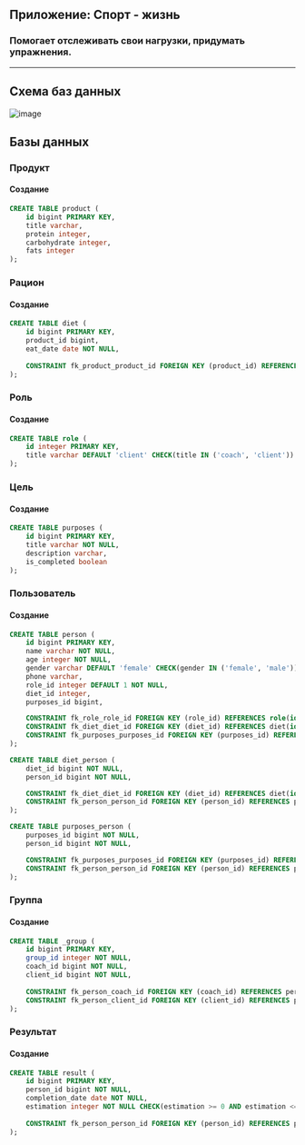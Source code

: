 ## Приложение: Спорт - жизнь
### Помогает отслеживать свои нагрузки, придумать упражнения.

---

## Схема баз данных
![image](https://github.com/b0ryakha/SQL/assets/47691726/52154a3c-06b7-4ab5-9b42-2d341503fe8d)

## Базы данных
### Продукт
#### Создание
```sql
CREATE TABLE product (
	id bigint PRIMARY KEY,
	title varchar,
	protein integer,
	carbohydrate integer,
	fats integer
);
```

### Рацион
#### Создание
```sql
CREATE TABLE diet (
	id bigint PRIMARY KEY,
	product_id bigint,
	eat_date date NOT NULL,
	
	CONSTRAINT fk_product_product_id FOREIGN KEY (product_id) REFERENCES product(id)
);
```

### Роль
#### Создание
```sql
CREATE TABLE role (
	id integer PRIMARY KEY,
	title varchar DEFAULT 'client' CHECK(title IN ('coach', 'client'))
);
```

### Цель
#### Создание
```sql
CREATE TABLE purposes (
	id bigint PRIMARY KEY,
	title varchar NOT NULL,
	description varchar,
	is_completed boolean
);
```

### Пользователь
#### Создание
```sql
CREATE TABLE person (
	id bigint PRIMARY KEY,
	name varchar NOT NULL,
	age integer NOT NULL,
	gender varchar DEFAULT 'female' CHECK(gender IN ('female', 'male')),
	phone varchar,
	role_id integer DEFAULT 1 NOT NULL,
	diet_id integer,
	purposes_id bigint,

	CONSTRAINT fk_role_role_id FOREIGN KEY (role_id) REFERENCES role(id),
	CONSTRAINT fk_diet_diet_id FOREIGN KEY (diet_id) REFERENCES diet(id),
	CONSTRAINT fk_purposes_purposes_id FOREIGN KEY (purposes_id) REFERENCES purposes(id)
);

CREATE TABLE diet_person (
	diet_id bigint NOT NULL,
	person_id bigint NOT NULL,

	CONSTRAINT fk_diet_diet_id FOREIGN KEY (diet_id) REFERENCES diet(id),
	CONSTRAINT fk_person_person_id FOREIGN KEY (person_id) REFERENCES person(id)
);

CREATE TABLE purposes_person (
	purposes_id bigint NOT NULL,
	person_id bigint NOT NULL,

	CONSTRAINT fk_purposes_purposes_id FOREIGN KEY (purposes_id) REFERENCES purposes(id),
	CONSTRAINT fk_person_person_id FOREIGN KEY (person_id) REFERENCES person(id)
);
```

### Группа
#### Создание
```sql
CREATE TABLE _group (
	id bigint PRIMARY KEY,
	group_id integer NOT NULL,
	coach_id bigint NOT NULL,
	client_id bigint NOT NULL,
	
	CONSTRAINT fk_person_coach_id FOREIGN KEY (coach_id) REFERENCES person(id),
	CONSTRAINT fk_person_client_id FOREIGN KEY (client_id) REFERENCES person(id)
);
```

### Результат
#### Создание
```sql
CREATE TABLE result (
	id bigint PRIMARY KEY,
	person_id bigint NOT NULL,
	completion_date date NOT NULL,
	estimation integer NOT NULL CHECK(estimation >= 0 AND estimation <= 10),
	
	CONSTRAINT fk_person_person_id FOREIGN KEY (person_id) REFERENCES person(id)
);
```
